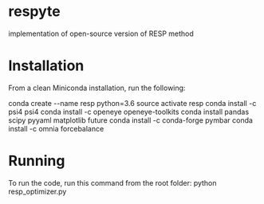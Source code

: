 # respyte
implementation of open-source version of RESP method

# Installation
From a clean Miniconda installation, run the following:

conda create --name resp python=3.6
source activate resp
conda install -c psi4 psi4
conda install -c openeye openeye-toolkits
conda install pandas scipy pyyaml matplotlib future
conda install -c conda-forge pymbar
conda install -c omnia forcebalance

# Running
To run the code, run this command from the root folder:
python resp_optimizer.py

